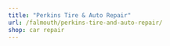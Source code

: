 ```yaml
---
title: "Perkins Tire & Auto Repair"
url: /falmouth/perkins-tire-and-auto-repair/
shop: car repair
---
```

